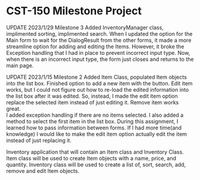 # CST-150 Milestone Project

UPDATE 2023/1/29
Milestone 3
Added InventoryManager class, implimented sorting, implimented search.
When I updated the option for the Main form to wait for the DialogResult from the other forms, it made a more streamline option for adding and editing the Items.  However, it broke the Exception handling that I had in place to prevent incorrect input type.  Now, when there is an incorrect input type, the form just closes and returns to the main page.

UPDATE 2023/1/15
Milestone 2
Added Item Class, populated Item objects into the list box.  Finished option to add a new item with the button.  Edit item works, but I could not figure out how to re-load the edited information into the list box after it was edited.  So, instead, I made the edit item option replace the selected item instead of just editing it.  Remove item works great.  
I added exception handling if there are no items selected.  I also added a method to select the first item in the list box.
During this assignment, I learned how to pass information between forms.
If I had more time(and knowledge) I would like to make the edit item option actually edit the item instead of just replacing it.


Inventory application that will contain an Item class and Inventory Class.
Item class will be used to create Item objects with a name, price, and quantity.
Inventory class will be used to create a list of, sort, search, add, remove and edit Item objects.
